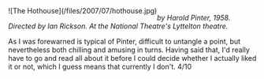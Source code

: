 <!--
.. title: The Hothouse
.. slug: the-hothouse
.. date: 2007-07-22 01:31:10-05:00
.. tags: media,shows
.. type: text
-->

<span style="float: left">
![The Hothouse](/files/2007/07/hothouse.jpg)
</span>

*by Harold Pinter, 1958.*
*Directed by Ian Rickson.*
*At the National Theatre's Lyttelton theatre.*

As I was forewarned is typical of Pinter, difficult to untangle a point,
but nevertheless both chilling and amusing in turns. Having said that,
I'd really have to go and read all about it before I could decide
whether I actually liked it or not, which I guess means that currently I
don't. 4/10

<br style="clear: both" />
